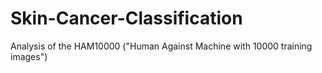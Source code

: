 # Skin-Cancer-Classification
Analysis of the HAM10000 ("Human Against Machine with 10000 training images")
